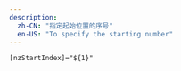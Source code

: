 ```yaml
---
description:
  zh-CN: "指定起始位置的序号"
  en-US: "To specify the starting number"
---
```


```html
[nzStartIndex]="${1}"
```
